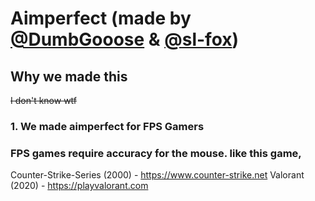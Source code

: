 # Aimperfect (made by <a href="https://github.com/DumbGooose">@DumbGooose</a> & <a href="https://github.com/sl-fox">@sl-fox</a>)
## Why we made this
~~I don't know wtf~~
### 1. We made aimperfect for FPS Gamers
### FPS games require accuracy for the mouse. like this game,
  Counter-Strike-Series (2000) - https://www.counter-strike.net
  Valorant (2020) - https://playvalorant.com
  
